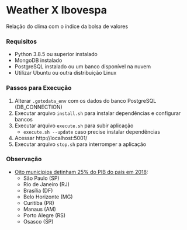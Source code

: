 # Weather X Ibovespa
Relação do clima com o índice da bolsa de valores

### Requisitos
- Python 3.8.5 ou superior instalado
- MongoDB instalado
- PostgreSQL instalado ou um banco disponível na nuvem
- Utilizar Ubuntu ou outra distribuição Linux

### Passos para Execução
1. Alterar ```.gotodata_env``` com os dados do banco PostgreSQL (DB_CONNECTION)
2. Executar arquivo ```install.sh``` para instalar dependências e configurar bancos
3. Executar arquivo ```execute.sh``` para subir aplicação
    - ```execute.sh --update``` caso precise instalar dependências
4. Acessar http://localhost:5001/
5. Executar arquivo ```stop.sh``` para interromper a aplicação

### Observação
- [Oito municípios detinham 25% do PIB do país em 2018](https://agenciadenoticias.ibge.gov.br/agencia-sala-de-imprensa/2013-agencia-de-noticias/releases/29728-oito-municipios-detinham-25-do-pib-do-pais-em-2018):
	- São Paulo (SP)
	- Rio de Janeiro (RJ)
	- Brasília (DF)
	- Belo Horizonte (MG)
	- Curitiba (PR)
	- Manaus (AM)
	- Porto Alegre (RS)
	- Osasco (SP)